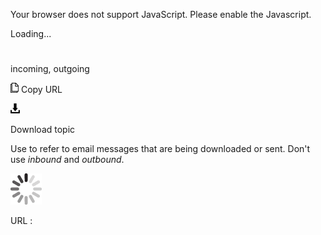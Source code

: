 Your browser does not support JavaScript. Please enable the Javascript.

Loading...

# 

incoming, outgoing

![Copy URL](incoming-outgoing_files/Copy.png)
Copy URL

![Download](incoming-outgoing_files/Download.png)

Download topic

Use to refer to email messages that are being downloaded or sent. Don't use *inbound* and *outbound*.

![In progress](incoming-outgoing_files/activity-large.gif)

URL :
